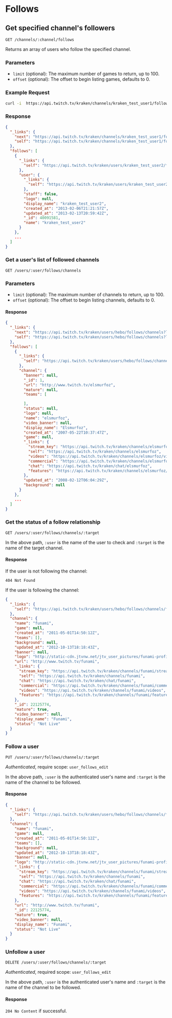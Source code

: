 # Follows

## Get specified channel's followers <a id="followers-channel" />

`GET /channels/:channel/follows`

Returns an array of users who follow the specified channel.

### Parameters

- `limit` (optional): The maximum number of games to return, up to 100.
- `offset` (optional): The offset to begin listing games, defaults to 0.

### Example Request

```bash
curl -i  https://api.twitch.tv/kraken/channels/kraken_test_user1/follows
```

### Response

```json
{
  "_links": {
    "next": "https://api.twitch.tv/kraken/channels/kraken_test_user1/follows?limit=25&offset=25",
    "self": "https://api.twitch.tv/kraken/channels/kraken_test_user1/follows?limit=25&offset=0"
  },
  "follows": [
    {
      "_links": {
        "self": "https://api.twitch.tv/kraken/users/kraken_test_user2/follows/channels/kraken_test_user1"
      },
      "user": {
        "_links": {
          "self": "https://api.twitch.tv/kraken/users/kraken_test_user2"
        },
        "staff": false,
        "logo": null,
        "display_name": "kraken_test_user2",
        "created_at": "2013-02-06T21:21:57Z",
        "updated_at": "2013-02-13T20:59:42Z",
        "_id": 40091581,
        "name": "kraken_test_user2"
      }
    },
    ...
  ]
}
```

### Get a user's list of followed channels

`GET /users/:user/follows/channels`

### Parameters

- `limit` (optional): The maximum number of channels to return, up to 100.
- `offset` (optional): The offset to begin listing channels, defaults to 0.

#### Response

```json
{
  "_links": {
    "next": "https://api.twitch.tv/kraken/users/hebo/follows/channels?limit=25&offset=25",
    "self": "https://api.twitch.tv/kraken/users/hebo/follows/channels?limit=25&offset=0"
  },
  "follows": [
    {
      "_links": {
        "self": "https://api.twitch.tv/kraken/users/hebo/follows/channels/elsmurfoz"
      },
      "channel": {
        "banner": null,
        "_id": 1,
        "url": "http://www.twitch.tv/elsmurfoz",
        "mature": null,
        "teams": [

        ],
        "status": null,
        "logo": null,
        "name": "elsmurfoz",
        "video_banner": null,
        "display_name": "Elsmurfoz",
        "created_at": "2007-05-22T10:37:47Z",
        "game": null,
        "_links": {
          "stream_key": "https://api.twitch.tv/kraken/channels/elsmurfoz/stream_key",
          "self": "https://api.twitch.tv/kraken/channels/elsmurfoz",
          "videos": "https://api.twitch.tv/kraken/channels/elsmurfoz/videos",
          "commercial": "https://api.twitch.tv/kraken/channels/elsmurfoz/commercial",
          "chat": "https://api.twitch.tv/kraken/chat/elsmurfoz",
          "features": "https://api.twitch.tv/kraken/channels/elsmurfoz/features"
        },
        "updated_at": "2008-02-12T06:04:29Z",
        "background": null
      }
    },
    ...
  ]
}
```

### Get the status of a follow relationship

`GET /users/:user/follows/channels/:target`

In the above path, `:user` is the name of the user to check and `:target` is the name of the target channel.

#### Response

If the user is not following the channel:

    404 Not Found

If the user is following the channel:

```json
{
  "_links": {
    "self": "https://api.twitch.tv/kraken/users/hebo/follows/channels/funami"
  },
  "channel": {
    "name": "funami",
    "game": null,
    "created_at": "2011-05-01T14:50:12Z",
    "teams": [],
    "background": null,
    "updated_at": "2012-10-13T18:18:43Z",
    "banner": null,
    "logo": "http://static-cdn.jtvnw.net/jtv_user_pictures/funami-profile_image-9bd02ad8f4f5bc97-300x300.jpeg",
    "url": "http://www.twitch.tv/funami",
    "_links": {
      "stream_key": "https://api.twitch.tv/kraken/channels/funami/stream_key",
      "self": "https://api.twitch.tv/kraken/channels/funami",
      "chat": "https://api.twitch.tv/kraken/chat/funami",
      "commercial": "https://api.twitch.tv/kraken/channels/funami/commercial",
      "videos": "https://api.twitch.tv/kraken/channels/funami/videos",
      "features": "https://api.twitch.tv/kraken/channels/funami/features"
    },
    "_id": 22125774,
    "mature": true,
    "video_banner": null,
    "display_name": "Funami",
    "status": "Not Live"
  }
}
```

### Follow a user

`PUT /users/:user/follows/channels/:target`

_Authenticated_, require scope: `user_follows_edit`

In the above path, `:user` is the authenticated user's name and `:target` is the name of the channel to be followed.

#### Response

```json
{
  "_links": {
    "self": "https://api.twitch.tv/kraken/users/hebo/follows/channels/funami"
  },
  "channel": {
    "name": "funami",
    "game": null,
    "created_at": "2011-05-01T14:50:12Z",
    "teams": [],
    "background": null,
    "updated_at": "2012-10-13T18:18:43Z",
    "banner": null,
    "logo": "http://static-cdn.jtvnw.net/jtv_user_pictures/funami-profile_image-9bd02ad8f4f5bc97-300x300.jpeg",
    "_links": {
      "stream_key": "https://api.twitch.tv/kraken/channels/funami/stream_key",
      "self": "https://api.twitch.tv/kraken/channels/funami",
      "chat": "https://api.twitch.tv/kraken/chat/funami",
      "commercial": "https://api.twitch.tv/kraken/channels/funami/commercial",
      "videos": "https://api.twitch.tv/kraken/channels/funami/videos",
      "features": "https://api.twitch.tv/kraken/channels/funami/features"
    },
    "url": "http://www.twitch.tv/funami",
    "_id": 22125774,
    "mature": true,
    "video_banner": null,
    "display_name": "Funami",
    "status": "Not Live"
  }
}
```

### Unfollow a user

`DELETE /users/:user/follows/channels/:target`

_Authenticated_, required scope: `user_follows_edit`

In the above path, `:user` is the authenticated user's name and `:target` is the name of the channel to be followed.

#### Response

`204 No Content` if successful.
